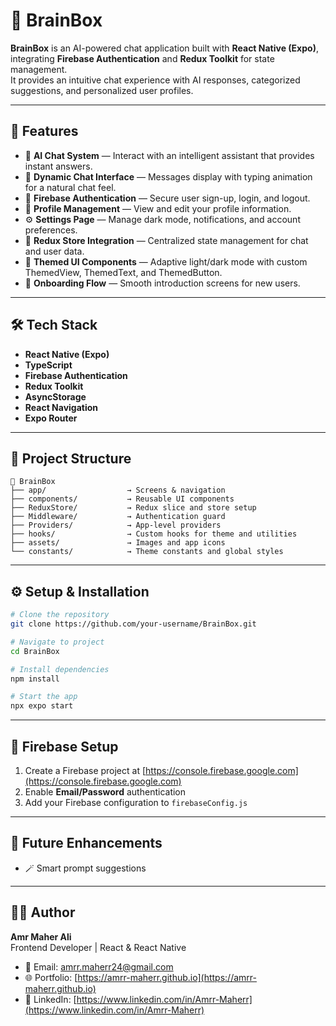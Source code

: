 # 🧠 BrainBox

**BrainBox** is an AI-powered chat application built with **React Native (Expo)**, integrating **Firebase Authentication** and **Redux Toolkit** for state management.  
It provides an intuitive chat experience with AI responses, categorized suggestions, and personalized user profiles.

---

## 🚀 Features

- 🤖 **AI Chat System** — Interact with an intelligent assistant that provides instant answers.  
- 💬 **Dynamic Chat Interface** — Messages display with typing animation for a natural chat feel.  
- 🔐 **Firebase Authentication** — Secure user sign-up, login, and logout.  
- 👤 **Profile Management** — View and edit your profile information.  
- ⚙️ **Settings Page** — Manage dark mode, notifications, and account preferences.  
- 🧩 **Redux Store Integration** — Centralized state management for chat and user data.  
- 🎨 **Themed UI Components** — Adaptive light/dark mode with custom ThemedView, ThemedText, and ThemedButton.  
- 📱 **Onboarding Flow** — Smooth introduction screens for new users.  

---

## 🛠️ Tech Stack

- **React Native (Expo)**
- **TypeScript**
- **Firebase Authentication**
- **Redux Toolkit**
- **AsyncStorage**
- **React Navigation**
- **Expo Router**

---

## 📂 Project Structure

```
📁 BrainBox
├── app/                  → Screens & navigation
├── components/           → Reusable UI components
├── ReduxStore/           → Redux slice and store setup
├── Middleware/           → Authentication guard
├── Providers/            → App-level providers
├── hooks/                → Custom hooks for theme and utilities
├── assets/               → Images and app icons
└── constants/            → Theme constants and global styles
```

---

## ⚙️ Setup & Installation

```bash
# Clone the repository
git clone https://github.com/your-username/BrainBox.git

# Navigate to project
cd BrainBox

# Install dependencies
npm install

# Start the app
npx expo start
```

---

## 🔑 Firebase Setup

1. Create a Firebase project at [https://console.firebase.google.com](https://console.firebase.google.com)  
2. Enable **Email/Password** authentication  
3. Add your Firebase configuration to `firebaseConfig.js`  

---

## 🧩 Future Enhancements
- 🪄 Smart prompt suggestions  

---

## 👨‍💻 Author

**Amr Maher Ali**  
Frontend Developer | React & React Native  
- 📧 Email: [amrr.maherr24@gmail.com](mailto:amrr.maherr24@gmail.com)  
- 🌐 Portfolio: [https://amrr-maherr.github.io](https://amrr-maherr.github.io)  
- 💼 LinkedIn: [https://www.linkedin.com/in/Amrr-Maherr](https://www.linkedin.com/in/Amrr-Maherr)
